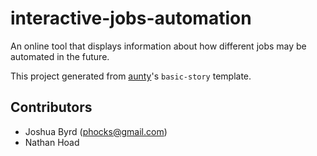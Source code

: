 # interactive-jobs-automation

An online tool that displays information about how different jobs may be automated in the future.

This project generated from [aunty](https://github.com/abcnews/aunty)'s `basic-story` template.

## Contributors

- Joshua Byrd ([phocks@gmail.com](mailto:phocks@gmail.com))
- Nathan Hoad
